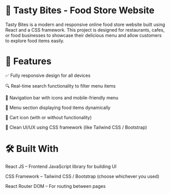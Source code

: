 # 🍔 Tasty Bites - Food Store Website

Tasty Bites is a modern and responsive online food store website built using React and a CSS framework. This project is designed for restaurants, cafes, or food businesses to showcase their delicious menu and allow customers to explore food items easily.
# 📌 Features

✅ Fully responsive design for all devices

🔍 Real-time search functionality to filter menu items

🧭 Navigation bar with icons and mobile-friendly menu

🍕 Menu section displaying food items dynamically

🛒 Cart icon (with or without functionality)

🎨 Clean UI/UX using CSS framework (like Tailwind CSS / Bootstrap)
# 🛠️ Built With

React JS – Frontend JavaScript library for building UI

CSS Framework – Tailwind CSS / Bootstrap (choose whichever you used)

React Router DOM – For routing between pages
